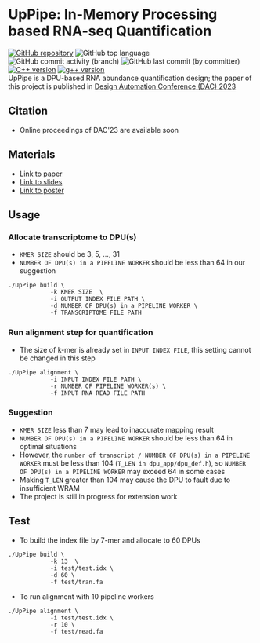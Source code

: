 # UpPipe: In-Memory Processing based RNA-seq Quantification
[![GitHub repository](https://img.shields.io/badge/GitHub-chi--0828%2FUpPipe-blue.svg)](https://github.com/chi-0828/UpPipe)
![GitHub top language](https://img.shields.io/github/languages/top/chi-0828/UpPipe?color=blue&logo=Ionic&logoColor=white)
![GitHub commit activity (branch)](https://img.shields.io/github/commit-activity/w/chi-0828/UpPipe)
![GitHub last commit (by committer)](https://img.shields.io/github/last-commit/chi-0828/UpPipe)
[![C++ version](https://img.shields.io/badge/c++-14-yellow)](https://docs.npmjs.com/)
[![g++ version](https://img.shields.io/badge/gcc-8.3.0-yellow)](https://docs.npmjs.com/)
<br>
UpPipe is a DPU-based RNA abundance quantification design; the paper of this project is published in [Design Automation Conference (DAC) 2023](https://www.dac.com/)

## Citation
- Online proceedings of DAC'23 are available soon

## Materials
- [Link to paper]()
- [Link to slides](https://drive.google.com/file/d/1XaUErirVkLod5UZwsReGUwLDN2Af026Q/view?usp=drive_link)
- [Link to poster](https://drive.google.com/file/d/1OGtMobOE1xZWm_qes1gTFDT9nAnk1r31/view?usp=drive_link)


## Usage
### Allocate transcriptome to DPU(s)
- `KMER SIZE` should be 3, 5, ..., 31
- `NUMBER OF DPU(s) in a PIPELINE WORKER` should be less than 64 in our suggestion
```=shell
./UpPipe build \
            -k KMER SIZE  \
            -i OUTPUT INDEX FILE PATH \
            -d NUMBER OF DPU(s) in a PIPELINE WORKER \
            -f TRANSCRIPTOME FILE PATH
```
### Run alignment step for quantification
- The size of k-mer is already set in `INPUT INDEX FILE`, this setting cannot be changed in this step 
```=shell
./UpPipe alignment \
            -i INPUT INDEX FILE PATH \
            -r NUMBER OF PIPELINE WORKER(s) \
            -f INPUT RNA READ FILE PATH
```
### Suggestion
- `KMER SIZE` less than 7 may lead to inaccurate mapping result
- `NUMBER OF DPU(s) in a PIPELINE WORKER` should be less than 64 in optimal situations
- However, the `number of transcript / NUMBER OF DPU(s) in a PIPELINE WORKER` must be less than 104 (`T_LEN in dpu_app/dpu_def.h`), so `NUMBER OF DPU(s) in a PIPELINE WORKER` may exceed 64 in some cases
- Making `T_LEN` greater than 104 may cause the DPU to fault due to insufficient WRAM
- The project is still in progress for extension work

## Test
- To build the index file by 7-mer and allocate to 60 DPUs
```=shell
./UpPipe build \
            -k 13  \
            -i test/test.idx \
            -d 60 \
            -f test/tran.fa
```
- To run alignment with 10 pipeline workers
```=shell
./UpPipe alignment \
            -i test/test.idx \
            -r 10 \
            -f test/read.fa
```


